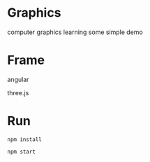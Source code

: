 # Graphics 
  computer graphics learning 
  some simple demo
# Frame
  angular
  
  three.js
# Run
  ```npm install```
  
  ```npm start```
